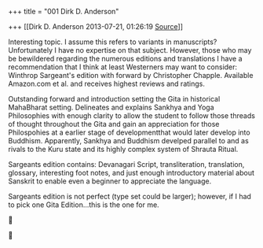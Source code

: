 +++
title = "001 Dirk D. Anderson"

+++
[[Dirk D. Anderson	2013-07-21, 01:26:19 [Source](https://groups.google.com/g/samskrita/c/uBceB2jMyTs)]]



Interesting topic. I assume this refers to variants in manuscripts? Unfortunately I have no expertise on that subject. However, those who may be bewildered regarding the numerous editions and translations I have a recommendation that I think at least Westerners may want to consider: Winthrop Sargeant's edition with forward by Christopher Chapple. Available Amazon.com et al. and receives highest reviews and ratings.

Outstanding forward and introduction setting the Gita in historical MahaBharat setting. Delineates and explains Sankhya and Yoga Philosophies with enough clarity to allow the student to follow those threads of thought throughout the Gita and gain an appreciation for those Philospohies at a earlier stage of developmentthat would later develop into Buddhism. Apparently, Sankhya and Buddhism develped parallel to and as rivals to the Kuru state and its highly complex system of Shrauta Ritual.

Sargeants edition contains: Devanagari Script, transliteration, translation, glossary, interesting foot notes, and just enough introductory material about Sanskrit to enable even a beginner to appreciate the language.

Sargeants edition is not perfect (type set could be larger); however, if I had to pick one Gita Edition...this is the one for me.






